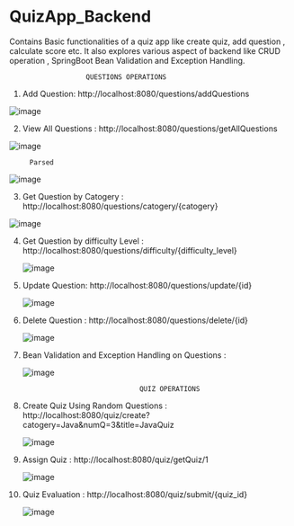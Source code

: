 # QuizApp_Backend
Contains Basic functionalities of a quiz app like create quiz, add question , calculate score etc. It also explores various aspect of backend like CRUD operation , SpringBoot Bean Validation and Exception Handling.



                       QUESTIONS OPERATIONS

1. Add Question: http://localhost:8080/questions/addQuestions
   
![image](https://github.com/Randhiranju/QuizApp_Backend/assets/94231655/4603b985-88ef-42c2-a3fd-a08b7ea3a77a)



2. View All Questions : http://localhost:8080/questions/getAllQuestions
   
![image](https://github.com/Randhiranju/QuizApp_Backend/assets/94231655/c4e883ab-752d-4191-84c3-8fcae753b272)

         Parsed

  ![image](https://github.com/Randhiranju/QuizApp_Backend/assets/94231655/dda4de18-7117-4880-9533-2967b44dfbc6)



        

3. Get Question by Catogery : http://localhost:8080/questions/catogery/{catogery}
   
![image](https://github.com/Randhiranju/QuizApp_Backend/assets/94231655/efa8c47f-29ef-4766-b6d7-9f439ff83161)



4. Get Question by difficulty Level : http://localhost:8080/questions/difficulty/{difficulty_level}
   
   ![image](https://github.com/Randhiranju/QuizApp_Backend/assets/94231655/9c3378e7-08bb-4002-bec3-0af3d6bfb662)

   

5. Update Question: http://localhost:8080/questions/update/{id}

   ![image](https://github.com/Randhiranju/QuizApp_Backend/assets/94231655/a2a6b28d-81b9-451c-b82e-34eda19b0f23)

    

6. Delete Question : http://localhost:8080/questions/delete/{id}
   
      ![image](https://github.com/Randhiranju/QuizApp_Backend/assets/94231655/0762e087-56a8-4299-8326-8ffbfd7e5d91)
   

7. Bean Validation and Exception Handling on Questions :
   
     ![image](https://github.com/Randhiranju/QuizApp_Backend/assets/94231655/d1e8ce5e-1a9d-41c8-a6dd-7bda408bd391)

   


                                    QUIZ OPERATIONS
   
   
1. Create Quiz Using Random Questions : http://localhost:8080/quiz/create?catogery=Java&numQ=3&title=JavaQuiz
   
   ![image](https://github.com/Randhiranju/QuizApp_Backend/assets/94231655/b8506bdd-a4f6-4b51-95a4-c6157443b04d)

   

2. Assign Quiz : http://localhost:8080/quiz/getQuiz/1
   
   ![image](https://github.com/Randhiranju/QuizApp_Backend/assets/94231655/5445521d-f9df-4657-9201-871a8bd7bd0a)

   

3. Quiz Evaluation : http://localhost:8080/quiz/submit/{quiz_id}
   
   ![image](https://github.com/Randhiranju/QuizApp_Backend/assets/94231655/139fe813-7331-44e3-b5d6-5bd2a7c65eec)


   








